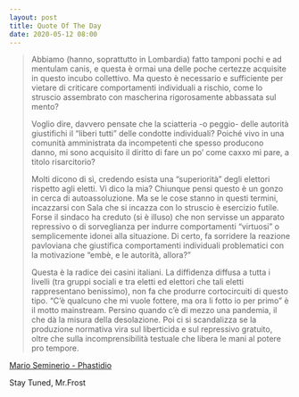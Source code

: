 ```yaml
---
layout: post
title: Quote Of The Day
date: 2020-05-12 08:00
---
```


> Abbiamo (hanno, soprattutto in Lombardia) fatto tamponi pochi e ad mentulam canis, e questa è ormai una delle poche certezze acquisite in questo incubo collettivo. Ma questo è necessario e sufficiente per vietare di criticare comportamenti individuali a rischio, come lo struscio assembrato con mascherina rigorosamente abbassata sul mento?
> 
> Voglio dire, davvero pensate che la sciatteria -o peggio- delle autorità giustifichi il “liberi tutti” delle condotte individuali? Poiché vivo in una comunità amministrata da incompetenti che spesso producono danno, mi sono acquisito il diritto di fare un po’ come caxxo mi pare, a titolo risarcitorio?
> 
> Molti dicono di sì, credendo esista una “superiorità” degli elettori rispetto agli eletti. Vi dico la mia? Chiunque pensi questo è un gonzo in cerca di autoassoluzione. Ma se le cose stanno in questi termini, incazzarsi con Sala che si incazza con lo struscio è esercizio futile. Forse il sindaco ha creduto (si è illuso) che non servisse un apparato repressivo o di sorveglianza per indurre comportamenti “virtuosi” o semplicemente idonei alla situazione. Di certo, fa sorridere la reazione pavloviana che giustifica comportamenti individuali problematici con la motivazione “embè, e le autorità, allora?”
> 
> Questa è la radice dei casini italiani. La diffidenza diffusa a tutta i livelli (tra gruppi sociali e tra eletti ed elettori che tali eletti rappresentano benissimo), non fa che produrre cortocircuiti di questo tipo. “C’è qualcuno che mi vuole fottere, ma ora li fotto io per primo” è il motto mainstream. Persino quando c’è di mezzo una pandemia, il che dà la misura della desolazione. Poi ci si scandalizza se la produzione normativa vira sul liberticida e sul repressivo gratuito, oltre che sulla incomprensibilità testuale che libera le mani al potere pro tempore.

[Mario Seminerio - Phastidio](https://phastidio.net/2020/05/10/assiepatevi-e-vostro-diritto-perche-mancano-i-tamponi/)

Stay Tuned, Mr.Frost 